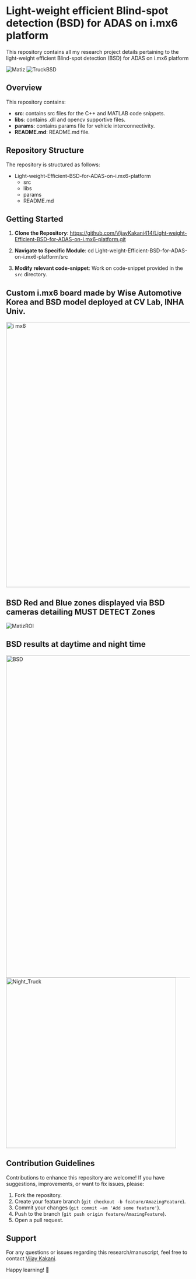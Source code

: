 # Light-weight efficient Blind-spot detection (BSD) for ADAS on i.mx6 platform

This repository contains all my research project details pertaining to the light-weight efficient Blind-spot detection (BSD) for ADAS on i.mx6 platform

![Matiz](https://github.com/VijayKakani414/Light-weight-Efficient-BSD-for-ADAS-on-i.mx6-platform/assets/25151205/5e21c3c0-aec7-4250-be6a-6957887ed344)
![TruckBSD](https://github.com/VijayKakani414/Light-weight-Efficient-BSD-for-ADAS-on-i.mx6-platform/assets/25151205/2a5926f1-7c89-45b7-a3e4-c545e68a4cd2)


## Overview

This repository contains:

- **src**: contains src files for the C++ and MATLAB code snippets.
- **libs**: contains .dll and opencv supportive files.
- **params**: contains params file for vehicle interconnectivity.
- **README.md**: README.md file.

## Repository Structure

The repository is structured as follows:
- Light-weight-Efficient-BSD-for-ADAS-on-i.mx6-platform 
  - src
  - libs
  - params
  - README.md

## Getting Started

1. **Clone the Repository**: 
https://github.com/VijayKakani414/Light-weight-Efficient-BSD-for-ADAS-on-i.mx6-platform.git

2. **Navigate to Specific Module**: 
cd Light-weight-Efficient-BSD-for-ADAS-on-i.mx6-platform/src

3. **Modify relevant code-snippet**: Work on code-snippet provided in the `src` directory.

## Custom i.mx6 board made by Wise Automotive Korea and BSD model deployed at CV Lab, INHA Univ.

<img width="725" alt="i mx6" src="https://github.com/VijayKakani414/Light-weight-Efficient-BSD-for-ADAS-on-i.mx6-platform/assets/25151205/8e3baba9-baca-4df6-9cb5-54a57d51c32c">


## BSD Red and Blue zones displayed via BSD cameras detailing MUST DETECT Zones

![MatizROI](https://github.com/VijayKakani414/Light-weight-Efficient-BSD-for-ADAS-on-i.mx6-platform/assets/25151205/6bdac756-0b75-4d7a-beb3-0c506efcfb4d)


## BSD results at daytime and night time

<img width="881" alt="BSD" src="https://github.com/VijayKakani414/Light-weight-Efficient-BSD-for-ADAS-on-i.mx6-platform/assets/25151205/a42e8f27-5ee1-41d0-9791-5a58093b523e">
<img width="466" alt="Night_Truck" src="https://github.com/VijayKakani414/Light-weight-Efficient-BSD-for-ADAS-on-i.mx6-platform/assets/25151205/0dd57fad-bb85-4585-9917-fe3a65b47f1c">


## Contribution Guidelines

Contributions to enhance this repository are welcome! If you have suggestions, improvements, or want to fix issues, please:

1. Fork the repository.
2. Create your feature branch (`git checkout -b feature/AmazingFeature`).
3. Commit your changes (`git commit -am 'Add some feature'`).
4. Push to the branch (`git push origin feature/AmazingFeature`).
5. Open a pull request.

## Support

For any questions or issues regarding this research/manuscript, feel free to contact [Vijay Kakani](mailto:vijaykakanivja@gmail.com).

Happy learning! 🚀
